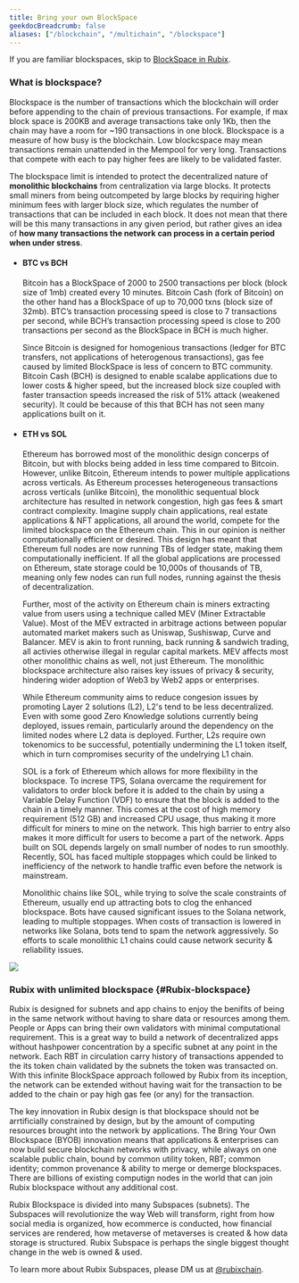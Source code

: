 ```yaml
---
title: Bring your own BlockSpace
geekdocBreadcrumb: false
aliases: ["/blockchain", "/multichain", "/blockspace"]
---
```

If you are familiar blockspaces, skip to [BlockSpace in Rubix](#Rubix-blockspace).

### What is blockspace?

Blockspace is the number of transactions which the blockchain will order before appending to the chain of previous transactions. For example, if max block space is 200KB and average transactions take only 1Kb, then the chain may have a room for ~190 transactions in one block. Blockspace is a measure of how busy is the blockchain. Low blockcspace may mean transactions remain unattended in the Mempool for very long.  Transactions that compete with each to pay higher fees are likely to be validated faster.

The blockspace limit is intended to protect the decentralized nature of **monolithic blockchains** from centralization via large blocks. It protects small miners from being outcompeted by large blocks by requiring higher minimum fees with larger block size, which regulates the number of transactions that can be included in each block. It does not mean that there will be this many transactions in any given period, but rather gives an idea of **how many transactions the network can process in a certain period when under stress**.

- #### BTC vs BCH

  Bitcoin has a BlockSpace of 2000 to 2500 transactions per block (block size of 1mb) created every 10 minutes. Bitcoin Cash (fork of Bitcoin) on the other hand has a BlockSpace of up to 70,000 txns (block size of 32mb). BTC’s transaction processing speed is close to 7 transactions per second, while BCH’s transaction processing speed is close to 200 transactions per second as the BlockSpace in BCH is much higher.

  Since Bitcoin is designed for homogenious transactions (ledger for BTC transfers, not applications of heterogenous transactions), gas fee caused by limited BlockSpace is less of concern to BTC community. Bitcoin Cash (BCH) is designed to enable scalabe applications due to lower costs & higher speed, but the increased block size coupled with faster transaction speeds increased the risk of 51% attack (weakened security).  It could be because of this that BCH has not seen many applications built on it.
  
- #### ETH vs SOL

  Ethereum has borrowed most of the monolithic design concerps of Bitcoin, but with blocks being added in less time compared to Bitcoin.  However, unlike Bitcoin, Ethereum intends to power multiple applications across verticals.  As Ethereum processes heterogeneous transactions across verticals (unlike Bitcoin), the monolithic sequentual block architecture has resulted in network congestion, high gas fees & smart contract complexity.  Imagine supply chain applications, real estate applications & NFT applications, all around the world, compete for the limited blockspace on the Ethereum chain.  This in our opinion is neither computationally efficient or desired. This design has meant that Ethereum full nodes are now running TBs of ledger state, making them computationally inefficient.  If all the global applications are processed on Ethereum, state storage could be 10,000s of thousands of TB, meaning only few nodes can run full nodes, running against the thesis of decentralization.
  
  Further, most of the activity on Ethereum chain is miners extracting value from users using a technique called MEV (Miner Extractable Value).  Most of the MEV extracted in arbitrage actions between popular automated market makers such as Uniswap, Sushiswap, Curve and Balancer. MEV is akin to front running, back running & sandwich trading, all activies otherwise illegal in regular capital markets.  MEV affects most other monolithic chains as well, not just Ethereum. The monolithic blockspace architecture also raises key issues of privacy & security, hindering wider adoption of Web3 by Web2 apps or enterprises.
  
  While Ethereum community aims to reduce congesion issues by promoting Layer 2 solutions (L2), L2's tend to be less decentralized.  Even with some good Zero Knowledge solutions currently being deployed, issues remain, particularly around the dependency on the limited nodes where L2 data is deployed.  Further, L2s require own tokenomics to be successful, potentially undermining the L1 token itself, which in turn compromises security of the undelrying L1 chain.

  SOL is a fork of Ethereum which allows for more flexibility in the blockspace. To increse TPS, Solana overcame the requirement for validators to order block before it is added to the chain by using a Variable Delay Function (VDF) to ensure that the block is added to the chain in a timely manner. This comes at the cost of high memory requirement (512 GB) and increased CPU usage, thus making it more difficult for miners to mine on the network. This high barrier to entry also makes it more difficult for users to become a part of the network. Apps built on SOL depends largely on small number of nodes to run smoothly. Recently, SOL has faced multiple stoppages which could be linked to inefficiency of the network to handle traffic even before the network is mainstream.
  
  Monolithic chains like SOL, while trying to solve the scale constraints of Ethereum, usually end up attracting bots to clog the enhanced blockspace.  Bots have caused significant issues to the Solana network, leading to multiple stoppages.  When costs of transaction is lowered in networks like Solana, bots tend to spam the network aggressively.  So efforts to scale monolithic L1 chains could cause network security & reliability issues.

<img src="https://miro.medium.com/max/1400/1*6yUGkYyFPNnbaIv2Ptl8Mw.png" >
</img>

### Rubix with unlimited blockspace {#Rubix-blockspace}

  Rubix is designed for subnets and app chains to enjoy the benifits of being in the same network without having to share data or resources among them. People or Apps can bring their own validators with minimal computational requirement. This is a great way to build a network of decentralized apps without hashpower concentration by a specific subnet at any point in the network. Each RBT in circulation carry history of transactions appended to the its token chain validated by the subnets the token was transacted on. With this infinite BlockSpace approach followed by Rubix from its inception, the network can be extended without having wait for the transaction to be added to the chain or pay high gas fee (or any) for the transaction.  
  
  The key innovation in Rubix design is that blockspace should not be arrtificially constrained by design, but by the amount of computing resources brought into the network by applications.  The Bring Your Own Blockspace (BYOB) innovation means that applications & enterprises can now build secure blockchain networks with privacy, while always on one scalable public chain, bound by common utility token, RBT; common identity; common provenance & ability to merge or demerge blockspaces.  There are billions of existing computign nodes in the world that can join Rubix blockspace without any additional cost.
  
  Rubix Blockspace is divided into many Subspaces (subnets).  The Subspaces will revolutionize the way Web will transform, right from how social media is organized, how ecommerce is conducted, how financial services are rendered, how metaverse of metaverses is created & how data storage is structured.  Rubix Subspace is perhaps the single biggest thought change in the web is owned & used.

To learn more about Rubix Subspaces, please DM us at [@rubixchain](http://twitter.com/rubixChain).
